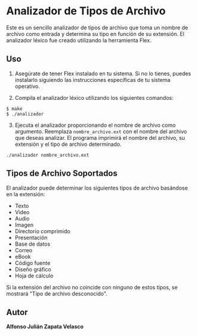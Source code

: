 # Analizador de Tipos de Archivo

Este es un sencillo analizador de tipos de archivo que toma un nombre de archivo como entrada y determina su tipo en función de su extensión. El analizador léxico fue creado utilizando la herramienta Flex.

## Uso

1. Asegúrate de tener Flex instalado en tu sistema. Si no lo tienes, puedes instalarlo siguiendo las instrucciones específicas de tu sistema operativo.

2. Compila el analizador léxico utilizando los siguientes comandos:

```shell
$ make
$ ./analizador
```

3. Ejecuta el analizador proporcionando el nombre de archivo como argumento. Reemplaza `nombre_archivo.ext` con el nombre del archivo que deseas analizar. El programa imprimirá el nombre del archivo, su extensión y el tipo de archivo determinado.

```shell
./analizador nombre_archivo.ext
```

## Tipos de Archivo Soportados

El analizador puede determinar los siguientes tipos de archivo basándose en la extensión:

- Texto
- Video
- Audio
- Imagen
- Directorio comprimido
- Presentación
- Base de datos
- Correo
- eBook
- Código fuente
- Diseño gráfico
- Hoja de cálculo

Si la extensión del archivo no coincide con ninguno de estos tipos, se mostrará "Tipo de archivo desconocido".

## Autor

**Alfonso Julián Zapata Velasco**